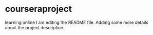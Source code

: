 # courseraproject
learning online
I am editing the README file. Adding some more details about the project description.

